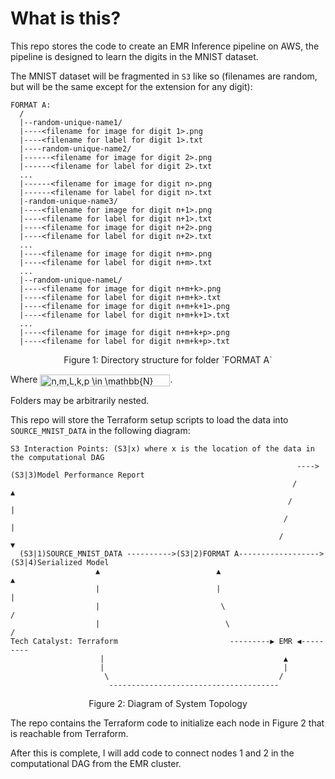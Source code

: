 # What is this?

This repo stores the code to create an EMR Inference pipeline on AWS, the pipeline is designed to learn the digits in the MNIST dataset.

The MNIST dataset will be fragmented in `S3` like so (filenames are random, but will be the same except for the extension for any digit):

```
FORMAT A:
  /
  |--random-unique-name1/
  |----<filename for image for digit 1>.png
  |----<filename for label for digit 1>.txt
  |----random-unique-name2/
  |------<filename for image for digit 2>.png
  |------<filename for label for digit 2>.txt
  ...
  |------<filename for image for digit n>.png
  |------<filename for label for digit n>.txt
  |-random-unique-name3/
  |----<filename for image for digit n+1>.png
  |----<filename for label for digit n+1>.txt
  |----<filename for image for digit n+2>.png
  |----<filename for label for digit n+2>.txt
  ...
  |----<filename for image for digit n+m>.png
  |----<filename for label for digit n+m>.txt
  ...
  |--random-unique-nameL/
  |----<filename for image for digit n+m+k>.png
  |----<filename for label for digit n+m+k>.txt
  |----<filename for image for digit n+m+k+1>.png
  |----<filename for label for digit n+m+k+1>.txt
  ...
  |----<filename for image for digit n+m+k+p>.png
  |----<filename for label for digit n+m+k+p>.txt
```
<p align="center">Figure 1: Directory structure for folder `FORMAT A`</p>

Where <img src="http://www.sciweavers.org/tex2img.php?eq=n%2Cm%2CL%2Ck%2Cp%20%5Cin%20%20%5Cmathbb%7BN%7D&bc=White&fc=Black&im=jpg&fs=12&ff=arev&edit=0" align="center" border="0" alt="n,m,L,k,p \in  \mathbb{N}" width="208" height="19" />.

Folders may be arbitrarily nested.

This repo will store the Terraform setup scripts to load the data into `SOURCE_MNIST_DATA` in the following diagram:

```
S3 Interaction Points: (S3|x) where x is the location of the data in the computational DAG
                                                                ---->(S3|3)Model Performance Report
                                                               /            ▲
                                                              /             |
                                                             /              |
                                                            /               ▼
  (S3|1)SOURCE_MNIST_DATA ---------->(S3|2)FORMAT A------------------>(S3|4)Serialized Model
                   ▲                          ▲                             ▲
                   |                          |                             |
                   |                           \                            / 
                   |                            \                          / 
Tech Catalyst: Terraform                         ---------▶ EMR ◀---------
                    |                                        ▲
                    |                                        |
                     \                                      /
                      --------------------------------------
```
<p align="center">Figure 2: Diagram of System Topology</p>

The repo contains the Terraform code to initialize each node in Figure 2 that is reachable from Terraform.

After this is complete, I will add code to connect nodes 1 and 2 in the computational DAG from the EMR cluster.
